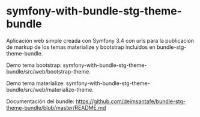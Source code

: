# symfony-with-bundle-stg-theme-bundle
Aplicación web simple creada con Symfony 3.4 con urls para la publicacion de markup de los temas materialize y bootstrap incluidos en bundle-stg-theme-bundle.

Demo tema bootstrap: symfony-with-bundle-stg-theme-bundle/src/web/bootstrap-theme.

Demo tema materialize: symfony-with-bundle-stg-theme-bundle/src/web/materialize-theme.

Documentación del bundle: https://github.com/deimsantafe/bundle-stg-theme-bundle/blob/master/README.md
